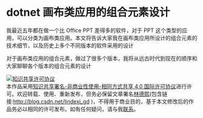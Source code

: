 # dotnet 画布类应用的组合元素设计

我最近五年都在做一个比 Office PPT 差得多的软件，对于 PPT 这个类型的应用，可以分类为画布类应用。本文将告诉大家我在画布类应用所设计的组合元素的技术细节，以及历史上多个不同版本的软件采用的设计

<!--more-->
<!-- CreateTime:2021/10/19 12:42:44 -->

<!-- 发布 -->
<!-- 草稿 -->

对于画布类应用的组合元素，做过了很多个版本，我将从远古时代到现在的顺序和大家聊聊各个版本的组合元素的设计



<a rel="license" href="http://creativecommons.org/licenses/by-nc-sa/4.0/"><img alt="知识共享许可协议" style="border-width:0" src="https://licensebuttons.net/l/by-nc-sa/4.0/88x31.png" /></a><br />本作品采用<a rel="license" href="http://creativecommons.org/licenses/by-nc-sa/4.0/">知识共享署名-非商业性使用-相同方式共享 4.0 国际许可协议</a>进行许可。欢迎转载、使用、重新发布，但务必保留文章署名[林德熙](http://blog.csdn.net/lindexi_gd)(包含链接:http://blog.csdn.net/lindexi_gd )，不得用于商业目的，基于本文修改后的作品务必以相同的许可发布。如有任何疑问，请与我[联系](mailto:lindexi_gd@163.com)。
